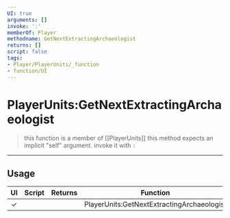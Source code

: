 ```yaml
---
UI: true
arguments: []
invoke: ':'
memberOf: Player
methodname: GetNextExtractingArchaeologist
returns: []
script: false
tags:
- Player/PlayerUnits/_function
- function/UI
---
```

# PlayerUnits:GetNextExtractingArchaeologist
> this function is a member of [[PlayerUnits]]
> this method expects an implicit "self" argument. invoke it with `:`
-----
## Usage
|  UI | Script | Returns | Function | Arguments |
|:---:|:------:|-------:|:--------:|:---------|
|✓| ||PlayerUnits:GetNextExtractingArchaeologist||
